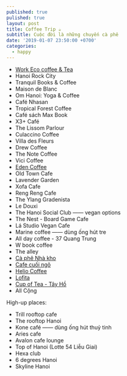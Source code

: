 ```yaml
---
published: true
pulished: true
layout: post
title: Coffee Trip ☕️
subtitle: Cuộc đời là những chuyến cà phê
date: '2019-01-07 23:50:00 +0700'
categories:
  - happy
---
```

- [Work Eco coffee & Tea](https://www.facebook.com/WorkEcoCoffee/)
- Hanoi Rock City
- Tranquil Books & Coffee
- Maison de Blanc
- Om Hanoi: Yoga & Coffee
- Café Nhasan
- Tropical Forest Coffee
- Café sách Max Book
- X3+ Café
- The Lissom Parlour
- Culaccino Coffee
- Villa des Fleurs
- Drew Coffee
- The Note Coffee
- Vici Coffee
- [Eden Coffee](https://www.foody.vn/ha-noi/eden-coffee)
- Old Town Cafe
- Lavender Garden
- Xofa Cafe 
- Reng Reng Cafe
- The Ylang Gradenista
- Le Douxi
- The Hanoi Social Club —— vegan options
- The Nest - Board Game Cafe
- Lá Studio Vegan Cafe
- Marine coffee —— dùng ống hút tre
- All day coffee - 37 Quang Trung
- W book coffee
- The alley
- [Cà phê Nhà kho](https://viewdao.net/ca-phe-nha-kho-o-599-de-la-thanh-p1604.html?fbclid=IwAR07a90fyaERVl6eD18mUJojCGWYwKLs0EAWco9uR_zg6AUtM_QcpGxEBuU)
- [Cafe cuối ngõ](https://www.foody.vn/ha-noi/cafe-cuoi-ngo-cau-giay?fbclid=IwAR2CMY6ds_kRsqXLM1iHFX-PFyiIYTex6AlFgZcI91eBejywRS5kElwWWj0)
- [Helio Coffee](https://www.foody.vn/ha-noi/helio-coffee-ba-trieu)
- [Lofita](https://www.foody.vn/ha-noi/lofita-healthy-drinks-foods/album-khong-gian)
- [Cup of Tea - Tây Hồ](https://www.foody.vn/ha-noi/cup-of-tea-nguyen-dinh-thi)
- All Cộng

High-up places:
- Trill rooftop cafe
- The rooftop Hanoi
- Kone café —— dùng ống hút thuỷ tinh
- Aries cafe
- Avalon cafe lounge
- Top of Hanoi (Lotte 54 Liễu Giai)
- Hexa club
- 6 degrees Hanoi
- Skyline Hanoi